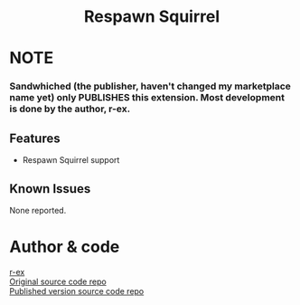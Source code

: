 # <p align='center'>Respawn Squirrel</p>

# NOTE
### Sandwhiched (the publisher, haven't changed my marketplace name yet) only PUBLISHES this extension. Most development is done by the author, r-ex.

## Features

- Respawn Squirrel support

## Known Issues

None reported.

# Author & code
[r-ex](https://github.com/r-ex)  
[Original source code repo](https://github.com/r-ex/vscode-squirrel-re)  
[Published version source code repo](https://github.com/sandwhiched/vscode-rspn-squirrel)